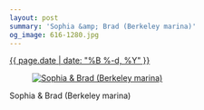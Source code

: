 ```yaml
---
layout: post
summary: 'Sophia &amp; Brad (Berkeley marina)'
og_image: 616-1280.jpg
---
```


<p>
 <time>
  <a href="/616">
   {{ page.date | date: "%B %-d, %Y" }}
  </a>
 </time>
 <a href="/616">
  <figure data-taken="4/13/2017">
   <img alt="Sophia &amp; Brad (Berkeley marina)" sizes="(min-width: 700px) 50vw, calc(100vw - 2rem)" src="{{ site.assets_url }}/616-640.jpg" srcset="{{ site.assets_url }}/616-320.jpg 320w, {{ site.assets_url }}/616-640.jpg 640w, {{ site.assets_url }}/616-960.jpg 960w, {{ site.assets_url }}/616-1280.jpg 1280w"/>
  </figure>
 </a>
 <span>
  Sophia &amp; Brad (Berkeley marina)
 </span>
</p>
